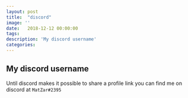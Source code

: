 ```yaml
---
layout: post
title:  "discord"
image: ''
date:   2018-12-12 00:00:00
tags:
description: 'My discord username'
categories:
---
```


## My discord username

Until discord makes it possible to share a profile link you can find me on discord at
`MatZar#2395`